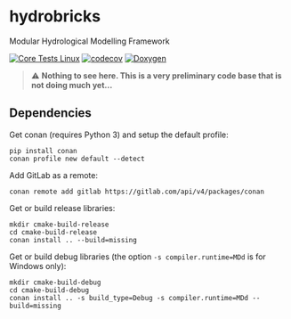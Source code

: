 # hydrobricks
Modular Hydrological Modelling Framework

[![Core Tests Linux](https://github.com/hydrobricks/hydrobricks/actions/workflows/core-tests-linux.yml/badge.svg)](https://github.com/hydrobricks/hydrobricks/actions/workflows/core-tests-linux.yml)
[![codecov](https://codecov.io/gh/hydrobricks/hydrobricks/branch/main/graph/badge.svg?token=G1PBSK8EG2)](https://codecov.io/gh/hydrobricks/hydrobricks)
[![Doxygen](https://github.com/hydrobricks/hydrobricks/actions/workflows/core-generate-doxygen.yml/badge.svg)](https://github.com/hydrobricks/hydrobricks/actions/workflows/core-generate-doxygen.yml)

> :warning: **Nothing to see here. This is a very preliminary code base that is not doing much yet...**

## Dependencies

Get conan (requires Python 3) and setup the default profile:
```
pip install conan
conan profile new default --detect
```

Add GitLab as a remote:
```
conan remote add gitlab https://gitlab.com/api/v4/packages/conan
```

Get or build release libraries:
```
mkdir cmake-build-release
cd cmake-build-release
conan install .. --build=missing
```

Get or build debug libraries (the option ``-s compiler.runtime=MDd`` is for Windows only):
```
mkdir cmake-build-debug
cd cmake-build-debug
conan install .. -s build_type=Debug -s compiler.runtime=MDd --build=missing  
```

